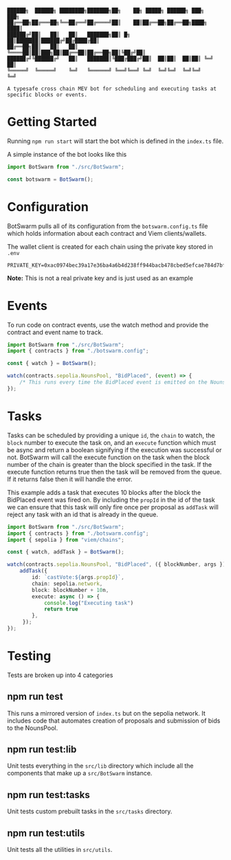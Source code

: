 ```
██████╗  ██████╗ ████████╗███████╗██╗    ██╗ █████╗ ██████╗ ███╗   ███╗
██╔══██╗██╔═══██╗╚══██╔══╝██╔════╝██║    ██║██╔══██╗██╔══██╗████╗ ████║
██████╔╝██║   ██║   ██║   ███████╗██║ █╗ ██║███████║██████╔╝██╔████╔██║
██╔══██╗██║   ██║   ██║   ╚════██║██║███╗██║██╔══██║██╔══██╗██║╚██╔╝██║
██████╔╝╚██████╔╝   ██║   ███████║╚███╔███╔╝██║  ██║██║  ██║██║ ╚═╝ ██║
╚═════╝  ╚═════╝    ╚═╝   ╚══════╝ ╚══╝╚══╝ ╚═╝  ╚═╝╚═╝  ╚═╝╚═╝     ╚═╝

A typesafe cross chain MEV bot for scheduling and executing tasks at specific blocks or events.
```

# Getting Started

Running `npm run start` will start the bot which is defined in the `index.ts` file.

A simple instance of the bot looks like this

```typescript
import BotSwarm from "./src/BotSwarm";

const botswarm = BotSwarm();
```

# Configuration

BotSwarm pulls all of its configuration from the `botswarm.config.ts` file which holds information about each contract and Viem clients/wallets.

The wallet client is created for each chain using the private key stored in `.env`

```env
PRIVATE_KEY=0xac0974bec39a17e36ba4a6b4d238ff944bacb478cbed5efcae784d7bf4f2ff80
```
**Note:** This is not a real private key and is just used as an example

# Events

To run code on contract events, use the watch method and provide the contract and event name to track.

```typescript
import BotSwarm from "./src/BotSwarm";
import { contracts } from "./botswarm.config";

const { watch } = BotSwarm();

watch(contracts.sepolia.NounsPool, "BidPlaced", (event) => {
    /* This runs every time the BidPlaced event is emitted on the NounsPool contract that is deployed on the Sepolia network */
});
```

# Tasks

Tasks can be scheduled by providing a unique `id`, the `chain` to watch, the `block` number to execute the task on, and an `execute` function which must be async and return a boolean signifying if the execution was successful or not. BotSwarm will call the execute function on the task when the block number of the chain is greater than the block specified in the task. If the execute function returns true then the task will be removed from the queue. If it returns false then it will handle the error.

This example adds a task that executes 10 blocks after the block the BidPlaced event was fired on. By including the `propId` in the id of the task we can ensure that this task will only fire once per proposal as `addTask` will reject any task with an id that is already in the queue.

```typescript
import BotSwarm from "./src/BotSwarm";
import { contracts } from "./botswarm.config";
import { sepolia } from "viem/chains";

const { watch, addTask } = BotSwarm();

watch(contracts.sepolia.NounsPool, "BidPlaced", ({ blockNumber, args }) => {
    addTask({
        id: `castVote:${args.propId}`,
        chain: sepolia.network,
        block: blockNumber + 10n,
        execute: async () => {
            console.log("Executing task")
            return true
        },
     });
});
```

# Testing

Tests are broken up into 4 categories

## npm run test

This runs a mirrored version of `index.ts` but on the sepolia network. It includes code that automates creation of proposals and submission of bids to the NounsPool.

## npm run test:lib

Unit tests everything in the `src/lib` directory which include all the components that make up a `src/BotSwarm` instance.

## npm run test:tasks

Unit tests custom prebuilt tasks in the `src/tasks` directory.

## npm run test:utils

Unit tests all the utilities in `src/utils`.
